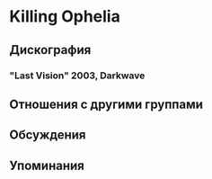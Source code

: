 # Killing Ophelia



## Дискография

### "Last Vision" 2003, Darkwave




## Отношения с другими группами


## Обсуждения


## Упоминания

